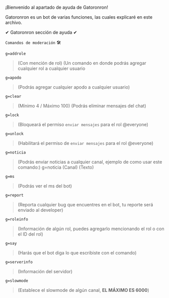 ¡Bienvenido al apartado de ayuda de Gatoronron!


Gatoronron es un bot de varias funciones, las cuales explicaré en este archivo.







✔ Gatoronron sección de ayuda ✔


```Comandos de moderación``` 🛠


```g=addrole``` 
>(Con mención de rol) (Un comando en donde podrás agregar cualquier rol a cualquier usuario


```g=apodo``` 
>(Podrás agregar cualquier apodo a cualquier usuario) 


```g=clear``` 
>(Mínimo 4 / Máximo 100) (Podrás eliminar mensajes del chat)


```g=lock``` 
>(Bloqueará el permiso ```enviar mensajes``` para el rol @everyone) 


```g=unlock``` 
>(Habilitará el permiso de ```enviar mensajes``` para el rol @everyone)


```g=noticia``` 
>(Podrás enviar noticias a cualquier canal, ejemplo de como usar este comando:) g=noticia (Canal) (Texto)


```g=ms``` 
>(Podrás ver el ms del bot)


```g=report``` 
>(Reporta cualquier bug que encuentres en el bot, tu reporte será enviado al developer)


```g=roleinfo``` 
>(Información de algún rol, puedes agregarlo mencionando el rol o con el ID del rol)


```g=say```
>(Harás que el bot diga lo que escribiste con el comando)


```g=serverinfo```
>(Información del servidor)


```g=slowmode```
>(Establece el slowmode de algún canal, **EL MÁXIMO ES 6000**)



